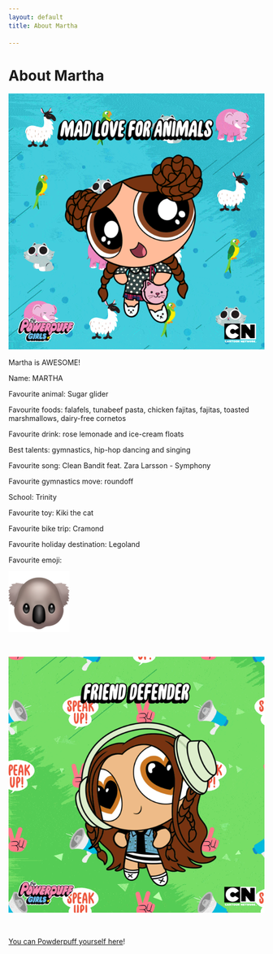```yaml
---
layout: default
title: About Martha

---
```

<div class="post">
<h1 class="pageTitle">About Martha</h1>
<img src="/uploads/2017/08/05/animated-powfactor.gif"><p class="intro">Martha is AWESOME!</p><p class="intro">Name: MARTHA</p><p class="intro">Favourite animal: Sugar glider </p><p class="intro">Favourite foods: falafels, tunabeef pasta, chicken fajitas, fajitas, toasted marshmallows, dairy-free cornetos</p><p class="intro">Favourite drink: rose lemonade and ice-cream floats</p><p class="intro">Best talents: gymnastics, hip-hop dancing and singing</p><p class="intro">Favourite song: Clean Bandit feat. Zara Larsson - Symphony </p><p class="intro">Favourite gymnastics move: roundoff</p><p class="intro">School: Trinity</p><p class="intro">Favourite toy: Kiki the cat</p><p class="intro">Favourite bike trip: Cramond</p><p class="intro">Favourite holiday destination: Legoland</p><p class="intro">Favourite emoji: </p><img src="/uploads/2017/08/05/koala.png"><p class="intro"><br></p><img src="/uploads/2017/08/05/animated-powfactor%20(1).gif"><p class="intro"><br></p><p class="intro"><a href="https://powerpuffyourself.com/">You can Powderpuff yourself here</a>!</p>
</div>
